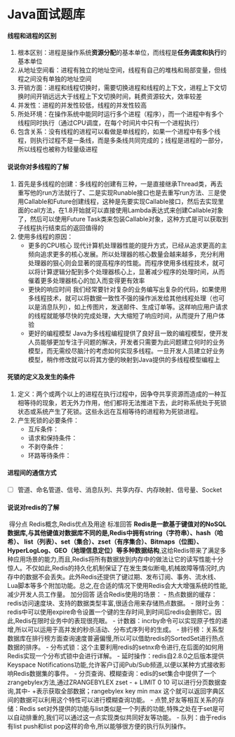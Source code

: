 # Java面试题库

#### 线程和进程的区别

1. 根本区别：进程是操作系统**资源分配**的基本单位，而线程是**任务调度和执行**的基本单位
2. 从地址空间看：进程有独立的地址空间，线程有自己的堆栈和局部变量，但线程之间没有单独的地址空间
3. 开销方面：进程和线程切换时，需要切换进程和线程的上下文，进程上下文切换时间开销远远大于线程上下文切换时间，耗费资源较大，效率较差
4. 并发性：进程的并发性较低，线程的并发性较高
5. 所处环境：在操作系统中能同时运行多个进程（程序），而一个进程中有多个线程同时执行（通过CPU调度，在每个时间片中只有一个进程执行）
6. 包含关系：没有线程的进程可以看做是单线程的，如果一个进程中有多个线程，则执行过程不是一条线，而是多条线共同完成的；线程是进程的一部分，所以线程也被称为轻量级进程

#### 说说你对多线程的了解

1. 首先是多线程的创建：多线程的创建有三种，一是直接继承Thread类，再去重写他的run方法就行了、二是实现Runable接口也是去重写run方法、三是使用Callable和Future创建线程，这种是先要实现Callable接口，然后去实现里面的call方法，在1.8开始就可以直接使用Lambda表达式来创建Callable对象了，然后可以使用Future Task类来包装Callable对象，这种方式是可以获取到子线程执行结束后的返回值得的
2. 使用多线程的原因：
   - 更多的CPU核心 现代计算机处理器性能的提升方式，已经从追求更高的主频向追求更多的核心发展。所以处理器的核心数量会越来越多，充分利用处理器的狠心则会显著的提高程序的性能。而程序使用多线程技术，就可以将计算逻辑分配到多个处理器核心上，显著减少程序的处理时间，从而催着更多处理器核心的加入而变得更有效率
   - 更快的响应时间  我们经常要针对复杂的业务编写出复杂的代码，如果使用多线程技术，就可以将数据一致性不强的操作派发给其他线程处理（也可以是消息队列），如上传图片，发送邮件、生成订单等。这样响应用户请求的线程就能够尽快的完成处理，大大缩短了响应时间，从而提升了用户体验
   - 更好的编程模型  Java为多线程编程提供了良好且一致的编程模型，使开发人员能够更加专注于问题的解决，开发者只需要为此问题建立何时的业务模型，而无需绞尽脑汁的考虑如何实现多线程。一旦开发人员建立好业务模型，稍作修改就可以将其方便的映射到Java提供的多线程模型编程上

#### 死锁的定义及发生的条件

1. 定义：两个或两个以上的进程在执行过程中，因争夺共享资源而造成的一种互相等待的现象，若无外力作用，他们都将无法推进下去，此时称系统处于死锁状态或系统产生了死锁。这些永远在互相等待的进程称为死锁进程。
2. 产生死锁的必要条件：
   - 互斥条件：
   - 请求和保持条件：
   - 不剥夺条件：
   - 环路等待条件：

#### 进程间的通信方式

- [ ] 管道、命名管道、信号、消息队列、共享内存、内存映射、信号量、Socket

#### 说说对redis的了解

​	得分点 Redis概念,Redis优点及用途  标准回答  **Redis是一款基于键值对的NoSQL数据库,与其他键值对数据库不同的是,Redis中拥有string（字符串）、hash（哈希）、  list（列表）、set（集合）、zset（有序集合）、Bitmaps（位图）、  HyperLogLog、GEO（地理信息定位）等多种数据结构**,这给Redis带来了满足多种应用场景的能力,而且,Redis将所有数据放到内存中的做法让它的读写性能十分惊人。不仅如此,Redis的持久化机制保证了在发生类似断电,机械故障等情况时,内存中的数据不会丢失。此外Redis还提供了键过期、发布订阅、事务、流水线、Lua脚本等多个附加功能。总之,在合适的情况下使用Redis会大大增强系统的性能,减少开发人员工作量。  加分回答 适合Redis使用的场景： - 热点数据的缓存：redis访问速度块、支持的数据类型丰富,很适合用来存储热点数据。 -  限时业务：redis中可以使用expire命令设置一个键的生存时间,到时间后redis会删除它。因此,Redis在限时业务中的表现很亮眼。 -  计数器：incrby命令可以实现原子性的递增,所以可以运用于高并发的秒杀活动、分布式序列号的生成。 -  排行榜：关系型数据库在排行榜方面查询速度普遍偏慢,所以可以借助redis的SortedSet进行热点数据的排序。 -  分布式锁：这个主要利用redis的setnx命令进行,在后面的如何用Redis实现一个分布式锁中会进行详解。 -  延时操作：redis自2.8.0之后版本提供Keyspace  Notifications功能,允许客户订阅Pub/Sub频道,以便以某种方式接收影响Redis数据集的事件。 -  分页查询、模糊查询：edis的set集合中提供了一个zrangebylex方法,通过ZRANGEBYLEX zset - + LIMIT 0  10 可以进行分页数据查询,其中- +表示获取全部数据；rangebylex key min max  这个就可以返回字典区间的数据可以利用这个特性可以进行模糊查询功能。 - 点赞,好友等相互关系的存储：Redis  set对外提供的功能与list类似是一个列表的功能,特殊之处在于set是可以自动排重的,我们可以通过这一点实现类似共同好友等功能。 -  队列：由于redis有list push和list pop这样的命令,所以能够很方便的执行队列操作。


